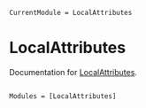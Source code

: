 ```@meta
CurrentModule = LocalAttributes
```

# LocalAttributes

Documentation for [LocalAttributes](https://github.com/arohatgi29/LocalAttributes.jl).

```@index
```

```@autodocs
Modules = [LocalAttributes]
```
